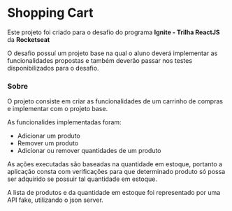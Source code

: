 # Shopping Cart

Este projeto foi criado para o desafio do programa **Ignite - Trilha ReactJS** da **Rocketseat**

O desafio possuí um projeto base na qual o aluno deverá implementar as funcionalidades propostas e também deverão passar nos testes disponibilizados para o desafio.

### Sobre

O projeto consiste em criar as funcionalidades de um carrinho de compras e implementar com o projeto base.

As funcionalides implementadas foram:

- Adicionar um produto
- Remover um produto
- Adicionar ou remover quantidades de um produto

As ações executadas são baseadas na quantidade em estoque, portanto a aplicação consta com verificações para que determinado produto só possa ser adquirido se possuir tal quantidade em estoque.

A lista de produtos e da quantidade em estoque foi representado por uma API fake, utilizando o json server.
